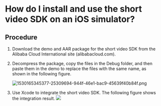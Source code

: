 # How do I install and use the short video SDK on an iOS simulator?

## Procedure

1.  Download the demo and AAR package for the short video SDK from the Alibaba Cloud International site \(alibabacloud.com\).
2.  Decompress the package, copy the files in the Debug folder, and then paste them in the demo to replace the files with the same name, as shown in the following figure.

    ![1530165345377-25309694-944f-46e1-bac9-45639f40b84f.png ](https://static-aliyun-doc.oss-accelerate.aliyuncs.com/assets/img/en-US/5297495161/p179090.png)

3.  Use Xcode to integrate the short video SDK. The following figure shows the integration result. ![](https://static-aliyun-doc.oss-accelerate.aliyuncs.com/assets/img/en-US/5297495161/p179091.png)

